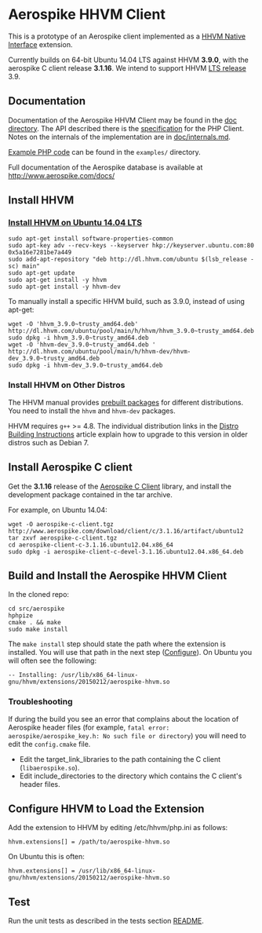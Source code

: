 # Aerospike HHVM Client
This is a prototype of an Aerospike client implemented as a
[HHVM Native Interface](https://github.com/facebook/hhvm/wiki/Extension-API)
extension.

Currently builds on 64-bit Ubuntu 14.04 LTS against HHVM **3.9.0**, with the
aerospike C client release **3.1.16**. We intend to support HHVM [LTS release](https://github.com/facebook/hhvm/wiki/Long-term-support-%28LTS%29#lts-releases)
3.9.

## Documentation

Documentation of the Aerospike HHVM Client may be found in the [doc directory](doc/README.md).
The API described there is the [specification](doc/aerospike.md) for the PHP Client.
Notes on the internals of the implementation are in [doc/internals.md](doc/internals.md).

[Example PHP code](examples/) can be found in the `examples/` directory.

Full documentation of the Aerospike database is available at http://www.aerospike.com/docs/

## Install HHVM

### [Install HHVM on Ubuntu 14.04 LTS](https://github.com/facebook/hhvm/wiki/Prebuilt-packages-on-Ubuntu-14.04)
```
sudo apt-get install software-properties-common
sudo apt-key adv --recv-keys --keyserver hkp://keyserver.ubuntu.com:80 0x5a16e7281be7a449
sudo add-apt-repository "deb http://dl.hhvm.com/ubuntu $(lsb_release -sc) main"
sudo apt-get update
sudo apt-get install -y hhvm
sudo apt-get install -y hhvm-dev
```
To manually install a specific HHVM build, such as 3.9.0, instead of using apt-get:
```
wget -O 'hhvm_3.9.0~trusty_amd64.deb' http://dl.hhvm.com/ubuntu/pool/main/h/hhvm/hhvm_3.9.0~trusty_amd64.deb
sudo dpkg -i hhvm_3.9.0~trusty_amd64.deb
wget -O 'hhvm-dev_3.9.0~trusty_amd64.deb ' http://dl.hhvm.com/ubuntu/pool/main/h/hhvm-dev/hhvm-dev_3.9.0~trusty_amd64.deb
sudo dpkg -i hhvm-dev_3.9.0~trusty_amd64.deb
```

### Install HHVM on Other Distros
The HHVM manual provides [prebuilt packages](https://github.com/facebook/hhvm/wiki/Prebuilt-Packages-for-HHVM)
for different distributions. You need to install the `hhvm` and `hhvm-dev`
packages.

HHVM requires `g++` >= 4.8. The individual distribution links in the
[Distro Building Instructions](https://github.com/facebook/hhvm/wiki/Building-and-Installing-HHVM)
article explain how to upgrade to this version in older distros such as
Debian 7.

## Install Aerospike C client
Get the **3.1.16** release of the [Aerospike C Client](http://www.aerospike.com/download/client/c/3.1.16/)
library, and install the development package contained in the tar archive.

For example, on Ubuntu 14.04:

```
wget -O aerospike-c-client.tgz http://www.aerospike.com/download/client/c/3.1.16/artifact/ubuntu12
tar zxvf aerospike-c-client.tgz
cd aerospike-client-c-3.1.16.ubuntu12.04.x86_64
sudo dpkg -i aerospike-client-c-devel-3.1.16.ubuntu12.04.x86_64.deb
```

## Build and Install the Aerospike HHVM Client
In the cloned repo:

```
cd src/aerospike
hphpize
cmake . && make
sudo make install
```

The `make install` step should state the path where the extension is installed.
You will use that path in the next step ([Configure](#configure)). On Ubuntu you
will often see the following:

```
-- Installing: /usr/lib/x86_64-linux-gnu/hhvm/extensions/20150212/aerospike-hhvm.so
```

### Troubleshooting

If during the build you see an error that complains about the location of Aerospike
header files (for example, `fatal error: aerospike/aerospike_key.h: No such
file or directory`) you will need to edit the `config.cmake` file.

* Edit the target\_link\_libraries to the path containing the C client
  (`libaerospike.so`).
* Edit include\_directories to the directory which contains the C client's
  header files.

## Configure HHVM to Load the Extension
Add the extension to HHVM by editing /etc/hhvm/php.ini as follows:
```
hhvm.extensions[] = /path/to/aerospike-hhvm.so
```

On Ubuntu this is often:
```
hhvm.extensions[] = /usr/lib/x86_64-linux-gnu/hhvm/extensions/20150212/aerospike-hhvm.so
```

## Test
Run the unit tests as described in the tests section [README](src/aerospike/tests/README.md).
